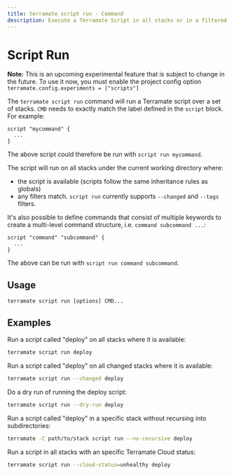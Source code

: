 ```yaml
---
title: terramate script run - Command
description: Execute a Terramate Script in all stacks or in a filtered subset of stacks by using the `terramate script run` command.
---
```


# Script Run

**Note:** This is an upcoming experimental feature that is subject to change in the future. To use it now, you must enable the project config option `terramate.config.experiments = ["scripts"]`

The `terramate script run` command will run a Terramate script over a set of stacks. `CMD` needs to exactly match the label defined in the `script` block. For example:

```
script "mycommand" {
  ...
}
```

The above script could therefore be run with `script run mycommand`.

The script will run on all stacks under the current working directory where:

- the script is available (scripts follow the same inheritance rules as globals)
- any filters match. `script run` currently supports `--changed` and `--tags` filters.

It's also possible to define commands that consist of multiple keywords to create a multi-level command structure, i.e. `command subcommand ...`:

```
script "command" "subcommand" {
  ...
}
```

The above can be run with `script run command subcommand`.

## Usage

`terramate script run [options] CMD...`

## Examples

Run a script called "deploy" on all stacks where it is available:

```bash
terramate script run deploy
```

Run a script called "deploy" on all changed stacks where it is available:

```bash
terramate script run --changed deploy
```

Do a dry run of running the deploy script:

```bash
terramate script run --dry-run deploy
```

Run a script called "deploy" in a specific stack without recursing into subdirectories:

```bash
terramate -C path/to/stack script run --no-recursive deploy
```

Run a script in all stacks with an specific Terramate Cloud status:

```bash
terramate script run --cloud-status=unhealthy deploy
```
